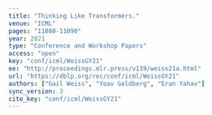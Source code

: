 ```yaml
---
title: "Thinking Like Transformers."
venue: "ICML"
pages: "11080-11090"
year: 2021
type: "Conference and Workshop Papers"
access: "open"
key: "conf/icml/WeissGY21"
ee: "http://proceedings.mlr.press/v139/weiss21a.html"
url: "https://dblp.org/rec/conf/icml/WeissGY21"
authors: ["Gail Weiss", "Yoav Goldberg", "Eran Yahav"]
sync_version: 3
cite_key: "conf/icml/WeissGY21"
---
```

